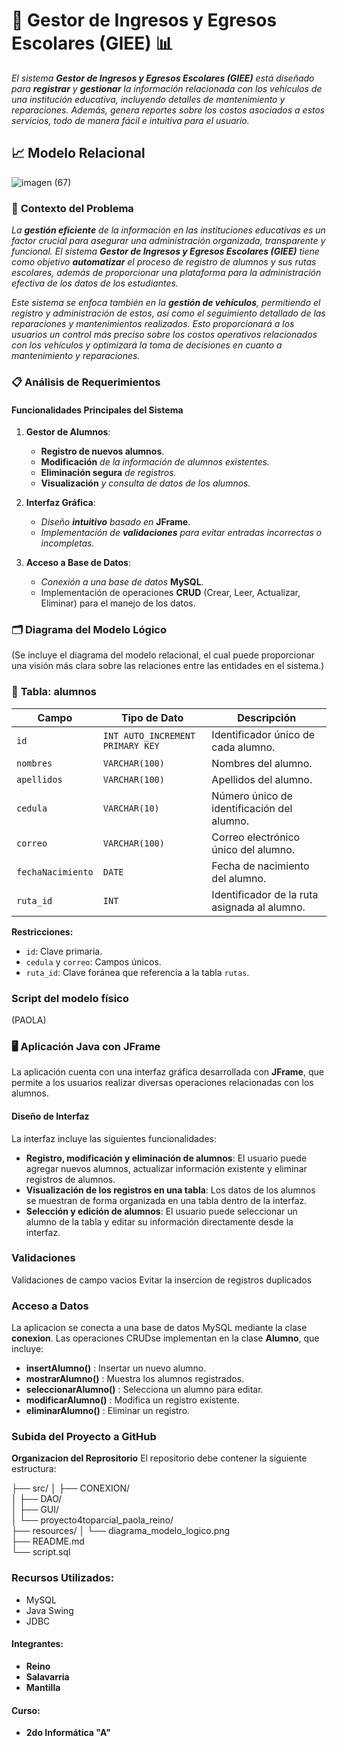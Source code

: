 # 🚗 **Gestor de Ingresos y Egresos Escolares (GIEE)** 📊

*El sistema **Gestor de Ingresos y Egresos Escolares (GIEE)** está diseñado para **registrar** y **gestionar** la información relacionada con los vehículos de una institución educativa, incluyendo detalles de mantenimiento y reparaciones. Además, genera reportes sobre los costos asociados a estos servicios, todo de manera fácil e intuitiva para el usuario.*

## 📈 **Modelo Relacional**
![imagen (67)](https://github.com/user-attachments/assets/f9f37a34-890a-4848-be7c-639c1dc48f77)

### 📝 **Contexto del Problema**

*La **gestión eficiente** de la información en las instituciones educativas es un factor crucial para asegurar una administración organizada, transparente y funcional. El sistema **Gestor de Ingresos y Egresos Escolares (GIEE)** tiene como objetivo **automatizar** el proceso de registro de alumnos y sus rutas escolares, además de proporcionar una plataforma para la administración efectiva de los datos de los estudiantes.*

*Este sistema se enfoca también en la **gestión de vehículos**, permitiendo el registro y administración de estos, así como el seguimiento detallado de las reparaciones y mantenimientos realizados. Esto proporcionará a los usuarios un control más preciso sobre los costos operativos relacionados con los vehículos y optimizará la toma de decisiones en cuanto a mantenimiento y reparaciones.*

### 📋 **Análisis de Requerimientos**

#### **Funcionalidades Principales del Sistema**

1. **Gestor de Alumnos**:
   - **Registro de nuevos alumnos**.
   - **Modificación** *de la información de alumnos existentes.*
   - **Eliminación segura** *de registros.*
   - **Visualización** *y consulta de datos de los alumnos.*

2. **Interfaz Gráfica**:
   - *Diseño **intuitivo** basado en* **JFrame**.
   - *Implementación de **validaciones** para evitar entradas incorrectas o incompletas.*

3. **Acceso a Base de Datos**:
   - *Conexión a una base de datos* **MySQL**.
   - Implementación de operaciones **CRUD** (Crear, Leer, Actualizar, Eliminar) para el manejo de los datos.

### 🗂️ **Diagrama del Modelo Lógico**
(Se incluye el diagrama del modelo relacional, el cual puede proporcionar una visión más clara sobre las relaciones entre las entidades en el sistema.)

### 📝 **Tabla: alumnos**

| **Campo**         | **Tipo de Dato**    | **Descripción**                                              |
|-------------------|---------------------|--------------------------------------------------------------|
| `id`              | `INT AUTO_INCREMENT PRIMARY KEY` | Identificador único de cada alumno.                           |
| `nombres`         | `VARCHAR(100)`      | Nombres del alumno.                                           |
| `apellidos`       | `VARCHAR(100)`      | Apellidos del alumno.                                         |
| `cedula`          | `VARCHAR(10)`       | Número único de identificación del alumno.                   |
| `correo`          | `VARCHAR(100)`      | Correo electrónico único del alumno.                          |
| `fechaNacimiento` | `DATE`              | Fecha de nacimiento del alumno.                               |
| `ruta_id`         | `INT`               | Identificador de la ruta asignada al alumno.                  |

**Restricciones:**
- `id`: Clave primaria.
- `cedula` y `correo`: Campos únicos.
- `ruta_id`: Clave foránea que referencia a la tabla `rutas`.



### Script del modelo físico 
(PAOLA)


### 🖥️ **Aplicación Java con JFrame**

La aplicación cuenta con una interfaz gráfica desarrollada con **JFrame**, que permite a los usuarios realizar diversas operaciones relacionadas con los alumnos.

#### **Diseño de Interfaz**

La interfaz incluye las siguientes funcionalidades:

- **Registro, modificación y eliminación de alumnos**: El usuario puede agregar nuevos alumnos, actualizar información existente y eliminar registros de alumnos.
- **Visualización de los registros en una tabla**: Los datos de los alumnos se muestran de forma organizada en una tabla dentro de la interfaz.
- **Selección y edición de alumnos**: El usuario puede seleccionar un alumno de la tabla y editar su información directamente desde la interfaz.


### Validaciones
Validaciones de campo vacios 
Evitar la insercion de registros duplicados 

### Acceso a Datos 
La aplicacion se conecta a una base de datos MySQL mediante la clase **conexion**. Las operaciones CRUDse implementan en la clase **Alumno**, que incluye:
- **insertAlumno()** : Insertar un nuevo alumno. 
- **mostrarAlumno()** : Muestra los alumnos registrados. 
- **seleccionarAlumno()** : Selecciona un alumno para editar.
- **modificarAlumno()** : Modifica un registro existente.
- **eliminarAlumno()** : Eliminar un registro.

### Subida del Proyecto a GitHub

**Organizacion del Reprositorio**
El repositorio debe contener la siguiente estructura:


├── src/
│   ├── CONEXION/                        
│   ├── DAO/                              
│   ├── GUI/                              
│   └── proyecto4toparcial_paola_reino/   
├── resources/
│   └── diagrama_modelo_logico.png        
├── README.md                             
└── script.sql                            

### **Recursos Utilizados:**
- MySQL
- Java Swing
- JDBC

#### **Integrantes:**
- **Reino**
- **Salavarria**
- **Mantilla**

#### **Curso:**
- **2do Informática "A"**
  
  
